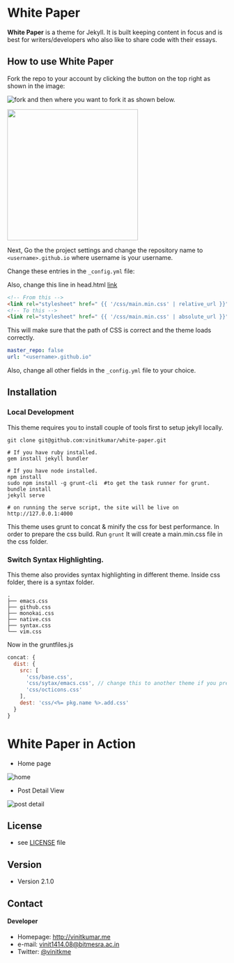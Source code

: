 # White Paper

**White Paper** is a theme for Jekyll. It is built keeping content in focus and is best for writers/developers who also like to share code with their essays.

## How to use White Paper

Fork the repo to your account by clicking the button on the top right as shown in the image:

![fork](https://cldup.com/vOF0oaUkh5-3000x3000.png) and then where you want to fork it as shown below.

<img src="https://cldup.com/QMGPJDlayN-3000x3000.png" height="300" width="300">

Next, Go the the project settings and change the repository name to `<username>.github.io` where username is your username.

Change these entries in the `_config.yml` file:

Also, change this line in head.html [link](https://github.com/vinitkumar/white-paper/blob/9ad021a8f94c6240351bd57eda301b5f207e554e/_includes/head.html#L28)

```html
<!-- From this -->
<link rel="stylesheet" href=" {{ '/css/main.min.css' | relative_url }}" type="text/css" />
<!-- To this -->
<link rel="stylesheet" href=" {{ '/css/main.min.css' | absolute_url }}" type="text/css" />

```
This will make sure that the path of CSS is correct and the theme loads correctly.

```yml
master_repo: false
url: "<username>.github.io"
```
Also, change all other fields in the `_config.yml` file to your choice.

## Installation

### Local Development

This theme requires you to install couple of tools first to setup jekyll locally.

```$
git clone git@github.com:vinitkumar/white-paper.git

# If you have ruby installed.
gem install jekyll bundler

# If you have node installed.
npm install
sudo npm install -g grunt-cli  #to get the task runner for grunt.
bundle install
jekyll serve

# on running the serve script, the site will be live on 
http://127.0.0.1:4000
```
This theme uses grunt to concat & minify the css for best performance. In order to prepare the css build. Run `grunt`
It will create a main.min.css file in the css folder.

### Switch Syntax Highlighting.

This theme also provides syntax highlighting in different theme. Inside css folder, there is a syntax folder.

```$
.
├── emacs.css
├── github.css
├── monokai.css
├── native.css
├── syntax.css
└── vim.css

```

Now in the gruntfiles.js

```js
concat: {
  dist: {
    src: [
      'css/base.css',
      'css/sytax/emacs.css', // change this to another theme if you prefer, like vim.css and run grunt
      'css/octicons.css'
    ],
    dest: 'css/<%= pkg.name %>.add.css'
  }
}
```

# White Paper in Action

- Home page

![home](https://cldup.com/Ml53I1dCm4-3000x3000.png)


- Post Detail View

![post detail](https://cldup.com/T9R_1bU8BM-3000x3000.png)

## License 
* see [LICENSE](https://github.com/vinitkumar/white-paper/blob/gh-pages/LICENSE) file

## Version 
* Version 2.1.0

## Contact
#### Developer
* Homepage: http://vinitkumar.me
* e-mail: vinit1414.08@bitmesra.ac.in
* Twitter: [@vinitkme](https://twitter.com/vinitkme "vinitkme on twitter")


